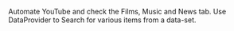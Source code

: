 Automate YouTube and check the Films, Music and News tab. Use DataProvider to Search for various items from a data-set.
